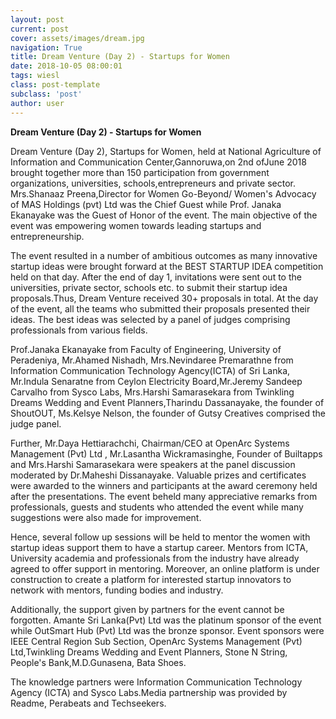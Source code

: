 ```yaml
---
layout: post
current: post
cover: assets/images/dream.jpg
navigation: True
title: Dream Venture (Day 2) - Startups for Women
date: 2018-10-05 08:00:01
tags: wiesl
class: post-template
subclass: 'post'
author: user
---
```

**Dream Venture (Day 2) - Startups for Women**

Dream Venture (Day 2), Startups for Women, held at National Agriculture of Information and Communication Center,Gannoruwa,on 2nd ofJune 2018 brought together more than 150 participation from government organizations, universities, schools,entrepreneurs and private sector. 
Mrs.Shanaaz Preena,Director for Women Go-Beyond/ Women's Advocacy of MAS Holdings (pvt) Ltd was the Chief  Guest while Prof. Janaka Ekanayake was the Guest of Honor of the event. The main objective of the event was  empowering women towards leading startups and entrepreneurship. 

The event resulted in a number of ambitious outcomes as many innovative startup ideas were brought forward at the BEST STARTUP IDEA competition held on that day. After the end of day 1, invitations were sent out to the universities, private sector, schools etc. to submit their startup idea proposals.Thus, Dream Venture received 30+ proposals in total. At the day of the event, all the teams who submitted their proposals presented their ideas. The best ideas was selected by a panel of judges comprising professionals from various fields.

Prof.Janaka Ekanayake from Faculty of Engineering, University of Peradeniya,  Mr.Ahamed Nishadh, Mrs.Nevindaree Premarathne from Information Communication Technology Agency(ICTA) of Sri Lanka, Mr.Indula Senaratne from Ceylon Electricity Board,Mr.Jeremy Sandeep Carvalho from Sysco Labs, Mrs.Harshi Samarasekara from Twinkling Dreams Wedding and Event Planners,Tharindu Dassanayake, the founder of ShoutOUT, Ms.Kelsye Nelson, the founder of Gutsy Creatives comprised the judge panel.

Further, Mr.Daya Hettiarachchi, Chairman/CEO at OpenArc Systems Management (Pvt) Ltd , Mr.Lasantha Wickramasinghe, Founder of Builtapps and Mrs.Harshi Samarasekara were speakers at the panel discussion moderated by Dr.Maheshi Dissanayake. 
Valuable prizes and certificates were awarded to the winners and participants at the award ceremony held after the presentations. 
The event beheld many appreciative remarks from professionals, guests and students who attended the event while many suggestions were also made for improvement.

Hence, several follow up sessions will be held to mentor the women with startup ideas support them to have a startup career. Mentors from ICTA, University academia and professionals from the industry have already agreed to offer support in mentoring.
Moreover, an online platform is under construction to create a platform for interested startup innovators to network with mentors, funding bodies and industry.

Additionally, the support given by partners for the event cannot be forgotten. Amante Sri Lanka(Pvt) Ltd was the platinum sponsor of the event while OutSmart Hub (Pvt) Ltd was the bronze sponsor. Event sponsors were IEEE Central Region Sub Section, OpenArc Systems Management (Pvt) Ltd,Twinkling Dreams Wedding and Event Planners, Stone N String, People's Bank,M.D.Gunasena, Bata Shoes. 

The knowledge partners were Information Communication Technology Agency (ICTA) and Sysco Labs.Media partnership was provided by Readme, Perabeats and Techseekers.


